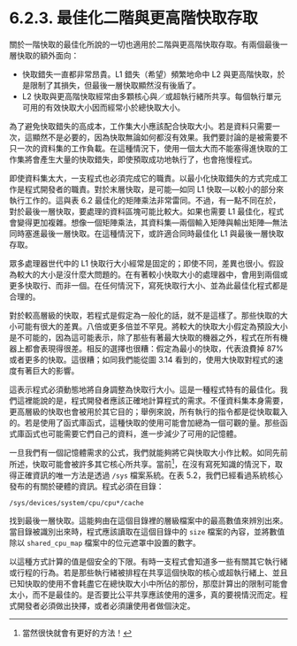 # 6.2.3. 最佳化二階與更高階快取存取

關於一階快取的最佳化所說的一切也適用於二階與更高階快取存取。有兩個最後一層快取的額外面向：

* 快取錯失一直都非常昂貴。L1 錯失（希望）頻繁地命中 L2 與更高階快取，於是限制了其損失，但最後一層快取顯然沒有後盾了。
* L2 快取與更高階快取經常由多顆核心與／或超執行緒所共享。每個執行單元可用的有效快取大小因而經常小於總快取大小。

為了避免快取錯失的高成本，工作集大小應該配合快取大小。若是資料只需要一次，這顯然不是必要的，因為快取無論如何都沒有效果。我們要討論的是被需要不只一次的資料集的工作負載。在這種情況下，使用一個太大而不能塞得進快取的工作集將會產生大量的快取錯失，即使預取成功地執行了，也會拖慢程式。

即使資料集太大，一支程式也必須完成它的職責。以最小化快取錯失的方式完成工作是程式開發者的職責。對於末層快取，是可能––如同 L1 快取––以較小的部分來執行工作的。這與表 6.2 最佳化的矩陣乘法非常雷同。不過，有一點不同在於，對於最後一層快取，要處理的資料區塊可能比較大。如果也需要 L1 最佳化，程式會變得更加複雜。想像一個矩陣乘法，其資料集––兩個輸入矩陣與輸出矩陣––無法同時塞進最後一層快取。在這種情況下，或許適合同時最佳化 L1 與最後一層快取存取。

眾多處理器世代中的 L1 快取行大小經常是固定的；即使不同，差異也很小。假設為較大的大小是沒什麼大問題的。在有著較小快取大小的處理器中，會用到兩個或更多快取行、而非一個。在任何情況下，寫死快取行大小、並為此最佳化程式都是合理的。

對於較高層級的快取，若程式是假定為一般化的話，就不是這樣了。那些快取的大小可能有很大的差異。八倍或更多倍並不罕見。將較大的快取大小假定為預設大小是不可能的，因為這可能表示，除了那些有著最大快取的機器之外，程式在所有機器上都會表現得很差。相反的選擇也很糟：假定為最小的快取，代表浪費掉 87% 或者更多的快取。這很糟；如同我們能從圖 3.14 看到的，使用大快取對程式的速度有著巨大的影響。

這表示程式必須動態地將自身調整為快取行大小。這是一種程式特有的最佳化。我們這裡能說的是，程式開發者應該正確地計算程式的需求。不僅資料集本身需要，更高層級的快取也會被用於其它目的；舉例來說，所有執行的指令都是從快取載入的。若是使用了函式庫函式，這種快取的使用可能會加總為一個可觀的量。那些函式庫函式也可能需要它們自己的資料，進一步減少了可用的記憶體。

一旦我們有一個記憶體需求的公式，我們就能夠將它與快取大小作比較。如同先前所述，快取可能會被許多其它核心所共享。當前[^34]，在沒有寫死知識的情況下，取得正確資訊的唯一方法是透過 `/sys` 檔案系統。在表 5.2，我們已經看過系統核心發布的有關於硬體的資訊。程式必須在目錄：

`/sys/devices/system/cpu/cpu*/cache`

找到最後一層快取。這能夠由在這個目錄裡的層級檔案中的最高數值來辨別出來。當目錄被識別出來時，程式應該讀取在這個目錄中的 `size` 檔案的內容，並將數值除以 `shared_cpu_map` 檔案中的位元遮罩中設置的數字。

以這種方式計算的值是個安全的下限。有時一支程式會知道多一些有關其它執行緒或行程的行為。若是那些執行緒被排程在共享這個快取的核心或超執行緒上、並且已知快取的使用不會耗盡它在總快取大小中所佔的那份，那麼計算出的限制可能會太小，而不是最佳的。是否要比公平共享應該使用的還多，真的要視情況而定。程式開發者必須做出抉擇，或者必須讓使用者做個決定。



[^34]: 當然很快就會有更好的方法！

